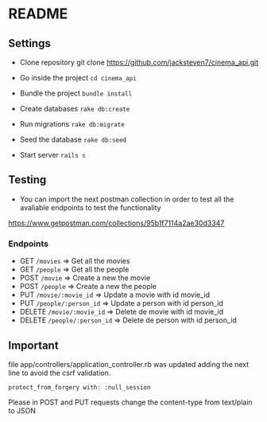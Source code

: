 # README

## Settings

* Clone repository 
  git clone https://github.com/jacksteven7/cinema_api.git

* Go inside the project
`cd cinema_api`

* Bundle the project
`bundle install`

* Create databases
`rake db:create`

* Run migrations
`rake db:migrate`

* Seed the database
`rake db:seed`

* Start server
`rails s`


## Testing 

* You can import the next postman collection in order to test all the avaliable endpoints to test the functionality

https://www.getpostman.com/collections/95b1f7114a2ae30d3347

### Endpoints

* GET `/movies` => Get all the movies
* GET `/people` => Get all the people
* POST `/movie` => Create a new the movie
* POST `/people` => Create a new the people
* PUT `/movie/:movie_id` => Update a movie with id movie_id
* PUT `/people/:person_id` => Update a person with id person_id
* DELETE `/movie/:movie_id` => Delete de movie with id movie_id
* DELETE `/people/:person_id` => Delete de person with id person_id



## Important

file app/controllers/application_controller.rb was updated adding the next line to avoid the csrf validation.

`protect_from_forgery with: :null_session`

Please in POST and PUT requests change the content-type from text/plain to JSON
